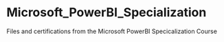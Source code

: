 # Microsoft_PowerBI_Specialization
Files and certifications from the Microsoft PowerBI Specicalization Course
